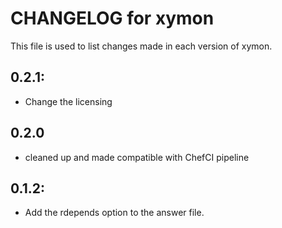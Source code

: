 # CHANGELOG for xymon

This file is used to list changes made in each version of xymon.

## 0.2.1:

* Change the licensing

## 0.2.0

* cleaned up and made compatible with ChefCI pipeline

## 0.1.2:

* Add the rdepends option to the answer file.
